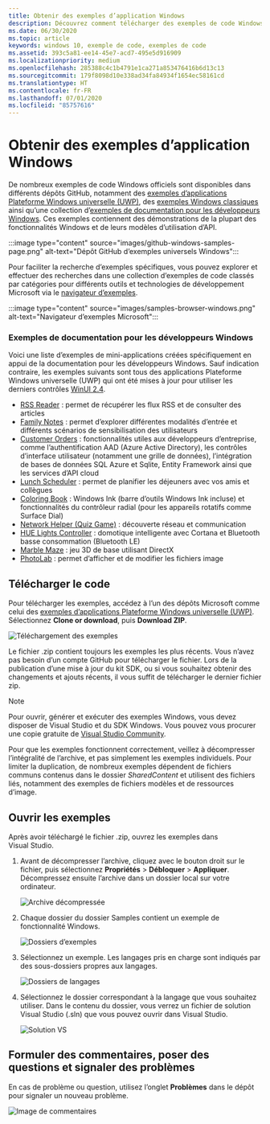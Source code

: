 ```yaml
---
title: Obtenir des exemples d’application Windows
description: Découvrez comment télécharger des exemples de code Windows à partir de GitHub.
ms.date: 06/30/2020
ms.topic: article
keywords: windows 10, exemple de code, exemples de code
ms.assetid: 393c5a81-ee14-45e7-acd7-495e5d916909
ms.localizationpriority: medium
ms.openlocfilehash: 285388c4c1b4791e1ca271a853476416b6d13c13
ms.sourcegitcommit: 179f8098d10e338ad34fa84934f1654ec58161cd
ms.translationtype: HT
ms.contentlocale: fr-FR
ms.lasthandoff: 07/01/2020
ms.locfileid: "85757616"
---
```

# <a name="get-windows-app-samples"></a>Obtenir des exemples d’application Windows

De nombreux exemples de code Windows officiels sont disponibles dans différents dépôts GitHub, notamment des [exemples d’applications Plateforme Windows universelle (UWP)](https://github.com/microsoft/Windows-universal-samples), des [exemples Windows classiques](https://github.com/microsoft/Windows-classic-samples) ainsi qu’une collection d’[exemples de documentation pour les développeurs Windows](#windows-developer-documentation-samples). Ces exemples contiennent des démonstrations de la plupart des fonctionnalités Windows et de leurs modèles d’utilisation d’API.

:::image type="content" source="images/github-windows-samples-page.png" alt-text="Dépôt GitHub d’exemples universels Windows":::

Pour faciliter la recherche d’exemples spécifiques, vous pouvez explorer et effectuer des recherches dans une collection d’exemples de code classés par catégories pour différents outils et technologies de développement Microsoft via le [navigateur d’exemples](https://docs.microsoft.com/samples/browse/).

:::image type="content" source="images/samples-browser-windows.png" alt-text="Navigateur d’exemples Microsoft":::

### <a name="windows-developer-documentation-samples"></a>Exemples de documentation pour les développeurs Windows

Voici une liste d’exemples de mini-applications créées spécifiquement en appui de la documentation pour les développeurs Windows. Sauf indication contraire, les exemples suivants sont tous des applications Plateforme Windows universelle (UWP) qui ont été mises à jour pour utiliser les derniers contrôles [WinUI 2.4](/windows/apps/winui/winui2/release-notes/winui-2.4).

- [RSS Reader](https://github.com/Microsoft/Windows-appsample-rssreader) : permet de récupérer les flux RSS et de consulter des articles
- [Family Notes](https://github.com/Microsoft/Windows-appsample-familynotes) : permet d’explorer différentes modalités d’entrée et différents scénarios de sensibilisation des utilisateurs
- [Customer Orders](https://github.com/Microsoft/Windows-appsample-customers-orders-database) : fonctionnalités utiles aux développeurs d’entreprise, comme l’authentification AAD (Azure Active Directory), les contrôles d’interface utilisateur (notamment une grille de données), l’intégration de bases de données SQL Azure et Sqlite, Entity Framework ainsi que les services d’API cloud
- [Lunch Scheduler](https://github.com/Microsoft/Windows-appsample-lunch-scheduler) : permet de planifier les déjeuners avec vos amis et collègues
- [Coloring Book](https://github.com/Microsoft/Windows-appsample-coloringbook) : Windows Ink (barre d’outils Windows Ink incluse) et fonctionnalités du contrôleur radial (pour les appareils rotatifs comme Surface Dial)
- [Network Helper (Quiz Game)](https://github.com/Microsoft/Windows-appsample-networkhelper) : découverte réseau et communication
- [HUE Lights Controller](https://github.com/Microsoft/Windows-appsample-huelightcontroller) : domotique intelligente avec Cortana et Bluetooth basse consommation (Bluetooth LE)
- [Marble Maze](https://github.com/Microsoft/Windows-appsample-marble-maze) : jeu 3D de base utilisant DirectX
- [PhotoLab](https://github.com/Microsoft/Windows-appsample-photo-lab) : permet d’afficher et de modifier les fichiers image

## <a name="download-the-code"></a>Télécharger le code

Pour télécharger les exemples, accédez à l’un des dépôts Microsoft comme celui des [exemples d’applications Plateforme Windows universelle (UWP)](https://github.com/microsoft/Windows-universal-samples). Sélectionnez **Clone or download**, puis **Download ZIP**.

![Téléchargement des exemples](images/SamplesDownloadButton.png)

Le fichier .zip contient toujours les exemples les plus récents. Vous n’avez pas besoin d’un compte GitHub pour télécharger le fichier. Lors de la publication d’une mise à jour du kit SDK, ou si vous souhaitez obtenir des changements et ajouts récents, il vous suffit de télécharger le dernier fichier zip.

> [!NOTE]
> Pour ouvrir, générer et exécuter des exemples Windows, vous devez disposer de Visual Studio et du SDK Windows. Vous pouvez vous procurer une copie gratuite de [Visual Studio Community](https://www.microsoft.com/?ref=go).  
>
> Pour que les exemples fonctionnent correctement, veillez à décompresser l’intégralité de l’archive, et pas simplement les exemples individuels. Pour limiter la duplication, de nombreux exemples dépendent de fichiers communs contenus dans le dossier *SharedContent* et utilisent des fichiers liés, notamment des exemples de fichiers modèles et de ressources d’image.

## <a name="open-the-samples"></a>Ouvrir les exemples

Après avoir téléchargé le fichier .zip, ouvrez les exemples dans Visual Studio.

1. Avant de décompresser l’archive, cliquez avec le bouton droit sur le fichier, puis sélectionnez **Propriétés** > **Débloquer** > **Appliquer**. Décompressez ensuite l’archive dans un dossier local sur votre ordinateur.

    ![Archive décompressée](images/SamplesUnzip1.png)

2. Chaque dossier du dossier Samples contient un exemple de fonctionnalité Windows.

    ![Dossiers d’exemples](images/SamplesUnzip2.png)

3. Sélectionnez un exemple. Les langages pris en charge sont indiqués par des sous-dossiers propres aux langages.

    ![Dossiers de langages](images/SamplesUnzip3.png)

4. Sélectionnez le dossier correspondant à la langage que vous souhaitez utiliser. Dans le contenu du dossier, vous verrez un fichier de solution Visual Studio (.sln) que vous pouvez ouvrir dans Visual Studio.

    ![Solution VS](images/SamplesUnzip4.png)

## <a name="give-feedback-ask-questions-and-report-issues"></a>Formuler des commentaires, poser des questions et signaler des problèmes

En cas de problème ou question, utilisez l’onglet **Problèmes** dans le dépôt pour signaler un nouveau problème.

![Image de commentaires](images/GitHubUWPSamplesFeedback.png)
